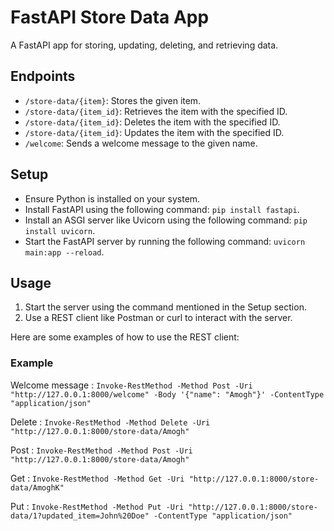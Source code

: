 # FastAPI Store Data App
A FastAPI app for storing, updating, deleting, and retrieving data.

## Endpoints

- `/store-data/{item}`: Stores the given item.
- `/store-data/{item_id}`: Retrieves the item with the specified ID.
- `/store-data/{item_id}`: Deletes the item with the specified ID.
- `/store-data/{item_id}`: Updates the item with the specified ID.
- `/welcome`: Sends a welcome message to the given name.

## Setup

- Ensure Python is installed on your system.
- Install FastAPI using the following command: `pip install fastapi`.
- Install an ASGI server like Uvicorn using the following command: `pip install uvicorn`.
- Start the FastAPI server by running the following command: `uvicorn main:app --reload`.

## Usage

1. Start the server using the command mentioned in the Setup section.
2. Use a REST client like Postman or curl to interact with the server.

Here are some examples of how to use the REST client:

### Example

Welcome message : `Invoke-RestMethod -Method Post -Uri "http://127.0.0.1:8000/welcome" -Body '{"name": "Amogh"}' -ContentType "application/json"`

Delete : `Invoke-RestMethod -Method Delete -Uri "http://127.0.0.1:8000/store-data/Amogh"`

Post : `Invoke-RestMethod -Method Post -Uri "http://127.0.0.1:8000/store-data/Amogh"`

Get : `Invoke-RestMethod -Method Get -Uri "http://127.0.0.1:8000/store-data/AmoghK"`

Put : `Invoke-RestMethod -Method Put -Uri "http://127.0.0.1:8000/store-data/1?updated_item=John%20Doe" -ContentType "application/json"`

